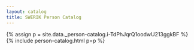 ```yaml
---
layout: catalog
title: SWERIK Person Catalog
---
```

{% assign p = site.data._person-catalog.i-TdPhJqrQ1oodwU213ggkBF %}
{% include person-catalog.html p=p %}

